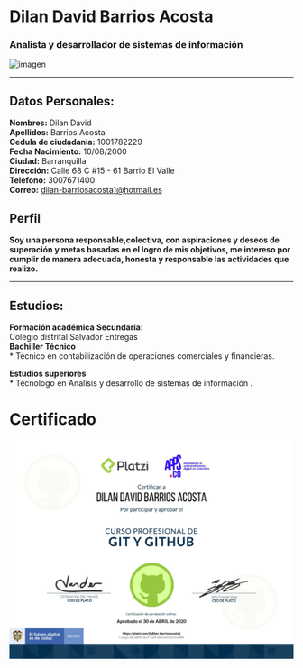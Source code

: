 # **Dilan David Barrios Acosta**
### Analista y desarrollador de sistemas de información
![imagen](Documentacion/img/dilan.jpg)
___
## **Datos Personales**:
**Nombres:** Dilan David <br>
**Apellidos:** Barrios Acosta <br>
**Cedula de ciudadania:** 1001782229 <br>
**Fecha Nacimiento:** 10/08/2000 <br>
**Ciudad:** Barranquilla <br>
**Dirección:** Calle 68 C #15 - 61 Barrio El Valle<br>
**Telefono:** 3007671400 <br>
**Correo:** dilan-barriosacosta1@hotmail.es <br> 
## **Perfil**
**Soy una persona responsable,colectiva, con aspiraciones y deseos de superación y metas basadas en el logro de mis objetivos, me intereso por cumplir de manera adecuada, honesta y responsable las actividades que realizo.**
___
## **Estudios:**
**Formación académica**
**Secundaria**: <br> 
    Colegio distrital Salvador Entregas <br>
    **Bachiller Técnico** <br>
    * Técnico en contabilización de operaciones comerciales y financieras.  <br> 

**Estudios superiores**   
    * Técnologo en Analisis y desarrollo de sistemas de información .

# Certificado
![imagen](Documentacion/certificados/dilanbarrios.jpg)






